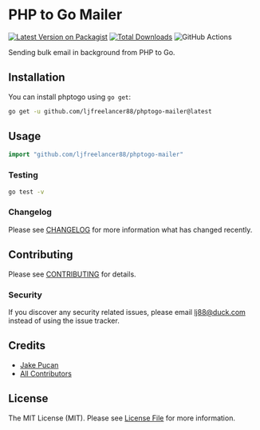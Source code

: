 # PHP to Go Mailer

[![Latest Version on Packagist](https://img.shields.io/packagist/v/ljfreelancer88/daily.svg?style=flat-square)](https://packagist.org/packages/ljfreelancer88/daily)
[![Total Downloads](https://img.shields.io/packagist/dt/ljfreelancer88/daily.svg?style=flat-square)](https://packagist.org/packages/ljfreelancer88/daily)
![GitHub Actions](https://github.com/ljfreelancer88/daily/actions/workflows/main.yml/badge.svg)

Sending bulk email in background from PHP to Go.

## Installation

You can install phptogo using `go get`:

```bash
go get -u github.com/ljfreelancer88/phptogo-mailer@latest
```

## Usage

```go
import "github.com/ljfreelancer88/phptogo-mailer"
```

### Testing

```bash
go test -v
```

### Changelog

Please see [CHANGELOG](CHANGELOG.md) for more information what has changed recently.

## Contributing

Please see [CONTRIBUTING](CONTRIBUTING.md) for details.

### Security

If you discover any security related issues, please email lj88@duck.com instead of using the issue tracker.

## Credits

-   [Jake Pucan](https://github.com/ljfreelancer88)
-   [All Contributors](../../contributors)

## License

The MIT License (MIT). Please see [License File](LICENSE.md) for more information.
